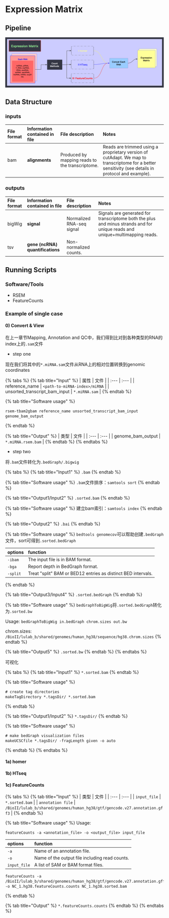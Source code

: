 # Expression Matrix

## Pipeline

![](.gitbook/assets/4.png)

## Data Structure



### inputs

| **File format** | **Information contained in file** | **File description** | **Notes** |
| :--- | :--- | :--- | :--- |
| bam | **alignments** | Produced by mapping reads to the transcriptome. | Reads are trimmed using a proprietary version of cutAdapt. We map to transcriptome for a better sensitivity \(see details in protocol and example\). |

### outputs

| **File format** | **Information contained in file** | **File description** | **Notes** |
| :--- | :--- | :--- | :--- |
| bigWig | **signal** | Normalized RNA-seq signal | Signals are generated for transcriptome both the plus and minus strands and for unique reads and unique+multimapping reads. |
| tsv | **gene \(ncRNA\) quantifications** | Non-normalized counts. |  |

## Running Scripts

### Software/Tools

* RSEM
* FeatureCounts

### Example of single case

#### 0\) Convert & View

在上一章节Mapping, Annotation and QC中，我们得到比对到各种类型的RNA的index上的`.sam`文件

* step one

现在我们将其中的`*.miRNA.sam`文件从RNA上的相对位置转换到genomic coordinates

{% tabs %}
{% tab title="Input" %}
| 属性 | 文件 |
| :--- | :--- |
| reference\_name | `<path-to-miRNA-index>/miRNA` |
| unsorted\_transcript\_bam\_input | `*.miRNA.sam` |
{% endtab %}

{% tab title="Software usage" %}
```text
rsem-tbam2gbam reference_name unsorted_transcript_bam_input genome_bam_output
```
{% endtab %}

{% tab title="Output" %}
| 类型 | 文件 |
| :--- | :--- |
| genome\_bam\_output | `*.miRNA.rsem.bam` |
{% endtab %}
{% endtabs %}

* step two

将`.bam`文件转化为`.bedGraph/.bigwig`

{% tabs %}
{% tab title="Input1" %}
`.bam`
{% endtab %}

{% tab title="Software usage" %}
`.bam`文件排序：`samtools sort`
{% endtab %}

{% tab title="Output1/Input2" %}
`.sorted.bam`
{% endtab %}

{% tab title="Software usage" %}
建立bam索引：`samtools index`
{% endtab %}

{% tab title="Output2" %}
`.bai`
{% endtab %}

{% tab title="Software usage" %}
`bedtools genomecov`可以帮助创建`.bedGraph`文件，sort可得到`.sorted.bedGraph`

| options | function |
| :--- | :--- |
| `-ibam` | The input file is in BAM format. |
| `-bga` | Report depth in BedGraph format. |
| `-split` | Treat "split" BAM or BED12 entries as distinct BED intervals. |
{% endtab %}

{% tab title="Output3/Input4" %}
`.sorted.bedGraph`
{% endtab %}

{% tab title="Software usage" %}
`bedGraphToBigWig`将`.sorted.bedGraph`转化为`.sorted.bw`

Usage: `bedGraphToBigWig in.bedGraph chrom.sizes out.bw`

chrom.sizes: `/BioII/lulab_b/shared/genomes/human_hg38/sequence/hg38.chrom.sizes`
{% endtab %}

{% tab title="Output5" %}
`.sorted.bw`
{% endtab %}
{% endtabs %}

可视化

{% tabs %}
{% tab title="Input1" %}
`*.sorted.bam`
{% endtab %}

{% tab title="Software usage" %}
```text
# create tag directories
makeTagDirectory *.tagsDir/ *.sorted.bam
```
{% endtab %}

{% tab title="Output1/Input2" %}
`*.tagsDir/`
{% endtab %}

{% tab title="Software usage" %}
```text
# make bedGraph visualization files
makeUCSCfile *.tagsDir/ -fragLength given -o auto
```
{% endtab %}
{% endtabs %}

#### 1a\) homer

#### 1b\) HTseq

#### 1c\) FeatureCounts

{% tabs %}
{% tab title="Input" %}
| 类型 | 文件 |
| :--- | :--- |
| `input_file` | `*.sorted.bam` |
| `annotation file` | `/BioII/lulab_b/shared/genomes/human_hg38/gtf/gencode.v27.annotation.gff3` |
{% endtab %}

{% tab title="Software usage" %}
Usage:

```text
featureCounts -a <annotation_file> -o <output_file> input_file
```

| options | function |
| :--- | :--- |
| `-a` | Name of an annotation file. |
| `-o` | Name of the output file including read counts. |
| `input_file` | A list of SAM or BAM format files. |

```text
featureCounts -a /BioII/lulab_b/shared/genomes/human_hg38/gtf/gencode.v27.annotation.gff3 -o NC_1.hg38.featureCounts.counts NC_1.hg38.sorted.bam
```
{% endtab %}

{% tab title="Output" %}
`*.featureCounts.counts`
{% endtab %}
{% endtabs %}

####    

